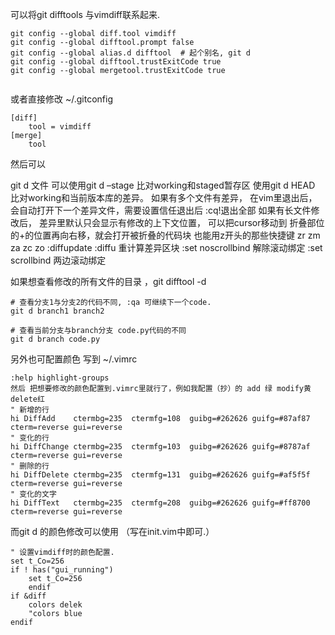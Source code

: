 可以将git difftools 与vimdiff联系起来.

```
git config --global diff.tool vimdiff
git config --global difftool.prompt false
git config --global alias.d difftool  # 起个别名, git d 
git config --global difftool.trustExitCode true
git config --global mergetool.trustExitCode true


```

或者直接修改 ~/.gitconfig
```
[diff]
    tool = vimdiff
[merge]
    tool
```

然后可以 

git d 文件
可以使用git d –stage 比对working和staged暂存区 使用git d HEAD 比对working和当前版本库的差异。
如果有多个文件有差异， 在vim里退出后，会自动打开下一个差异文件，需要设置信任退出后 :cq!退出全部
如果有长文件修改后， 差异里默认只会显示有修改的上下文位置， 可以把cursor移动到 折叠部位的+的位置再向右移，就会打开被折叠的代码块
也能用z开头的那些快捷键 zr zm za zc zo
:diffupdate :diffu 重计算差异区块
:set noscrollbind  解除滚动绑定
:set scrollbind  两边滚动绑定

如果想查看修改的所有文件的目录 ，git difftool -d


```
# 查看分支1与分支2的代码不同, :qa 可继续下一个code.
git d branch1 branch2
```

```
# 查看当前分支与branch分支 code.py代码的不同
git d branch code.py
```

另外也可配置颜色 写到 ~/.vimrc

```
:help highlight-groups
然后 把想要修改的颜色配置到.vimrc里就行了，例如我配置（抄）的 add 绿 modify黄 delete红
" 新增的行
hi DiffAdd    ctermbg=235  ctermfg=108  guibg=#262626 guifg=#87af87 cterm=reverse gui=reverse
" 变化的行
hi DiffChange ctermbg=235  ctermfg=103  guibg=#262626 guifg=#8787af cterm=reverse gui=reverse
" 删除的行
hi DiffDelete ctermbg=235  ctermfg=131  guibg=#262626 guifg=#af5f5f cterm=reverse gui=reverse
" 变化的文字
hi DiffText   ctermbg=235  ctermfg=208  guibg=#262626 guifg=#ff8700 cterm=reverse gui=reverse
```

而git d 的颜色修改可以使用 （写在init.vim中即可.）

```
" 设置vimdiff时的颜色配置.
set t_Co=256
if ! has("gui_running")
    set t_Co=256
    endif
if &diff
    colors delek
    "colors blue
endif
```
